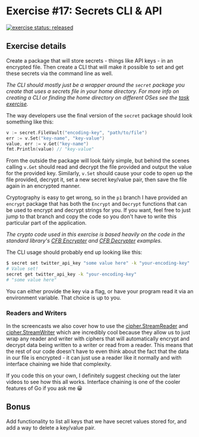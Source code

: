 # Exercise #17: Secrets CLI & API

[![exercise status: released](https://img.shields.io/badge/exercise%20status-released-green.svg?style=for-the-badge)](https://gophercises.com/exercises/secret)

## Exercise details

Create a package that will store secrets - things like API keys - in an encrypted file. Then create a CLI that will make it possible to set and get these secrets via the command line as well.

*The CLI should mostly just be a wrapper around the `secret` package you create that uses a secrets file in your home directory. For more info on creating a CLI or finding the home directory on different OSes see the [task exercise](https://gophercises.com/exercises/task).*

The way developers use the final version of the `secret` package should look something like this:

```go
v := secret.FileVault("encoding-key", "path/to/file")
err := v.Set("key-name", "key-value")
value, err := v.Get("key-name")
fmt.Println(value) // "key-value"
```

From the outside the package will look fairly simple, but behind the scenes calling `v.Get` should read and decrypt the file provided and output the value for the provided key. Similarly, `v.Set` should cause your code to open up the file provided, decrypt it, set a new secret key/value pair, then save the file again in an encrypted manner.

Cryptography is easy to get wrong, so in the `p1` branch I have provided an `encrypt` package that has both the `Encrypt` and `Decrypt` functions that can be used to encrypt and decrypt strings for you. If you want, feel free to just jump to that branch and copy the code so you don't have to write this particular part of the application.

*The crypto code used in this exercise is based heavily on the code in the standard library's [CFB Encrypter](https://golang.org/pkg/crypto/cipher/#NewCFBEncrypter) and [CFB Decrypter](https://golang.org/pkg/crypto/cipher/#NewCFBDecrypter) examples.*

The CLI usage should probably end up looking like this:

```bash
$ secret set twitter_api_key "some value here" -k "your-encoding-key"
# Value set!
secret get twitter_api_key -k "your-encoding-key"
# "some value here"
```

You can either provide the key via a flag, or have your program read it via an environment variable. That choice is up to you.

### Readers and Writers

In the screencasts we also cover how to use the [cipher.StreamReader](https://golang.org/pkg/crypto/cipher/#StreamReader) and [cipher.StreamWriter](https://golang.org/pkg/crypto/cipher/#StreamWriter) which are incredibly cool because they allow us to just wrap any reader and writer with ciphers that will automatically encrypt and decrypt data being written to a writer or read from a reader. This means that the rest of our code doesn't have to even think about the fact that the data in our file is encrypted - it can just use a reader like it normally and with interface chaining we hide that complexity.

If you code this on your own, I definitely suggest checking out the later videos to see how this all works. Interface chaining is one of the cooler features of Go if you ask me 😀

## Bonus

Add functionality to list all keys that we have secret values stored for, and add a way to delete a key/value pair.